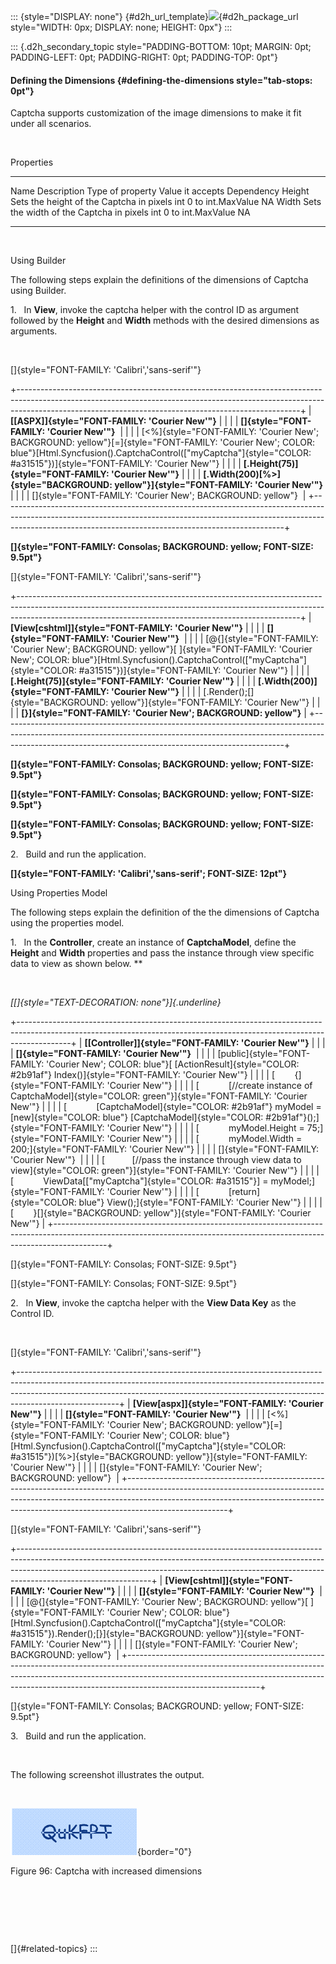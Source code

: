 ::: {style="DISPLAY: none"}
[](ms-xhelp:///?Id=d2h_url_template){#d2h_url_template}![](!package_url!){#d2h_package_url style="WIDTH: 0px; DISPLAY: none; HEIGHT: 0px"}
:::

::: {.d2h_secondary_topic style="PADDING-BOTTOM: 10pt; MARGIN: 0pt; PADDING-LEFT: 0pt; PADDING-RIGHT: 0pt; PADDING-TOP: 0pt"}
#### Defining the Dimensions {#defining-the-dimensions style="tab-stops: 0pt"}

Captcha supports customization of the image dimensions to make it fit under all scenarios.

 

Properties

  -------- ------------------------------------------ ------------------ ------------------- ------------
  Name     Description                                Type of property   Value it accepts    Dependency
  Height   Sets the height of the Captcha in pixels   int                0 to int.MaxValue   NA
  Width    Sets the width of the Captcha in pixels    int                0 to int.MaxValue   NA
  -------- ------------------------------------------ ------------------ ------------------- ------------

 

Using Builder

The following steps explain the definitions of the dimensions of Captcha using Builder.

1.   In **View**, invoke the captcha helper with the control ID as argument followed by the **Height** and **Width** methods with the desired dimensions as arguments.

 

[]{style="FONT-FAMILY: 'Calibri','sans-serif'"} 

+----------------------------------------------------------------------------------------------------------------------------------------------------------------------------------------------------------------------------------+
| **[\[ASPX\]]{style="FONT-FAMILY: 'Courier New'"}**                                                                                                                                                                               |
|                                                                                                                                                                                                                                  |
| **[]{style="FONT-FAMILY: 'Courier New'"}**                                                                                                                                                                                       |
|                                                                                                                                                                                                                                  |
| [\<%]{style="FONT-FAMILY: 'Courier New'; BACKGROUND: yellow"}[=]{style="FONT-FAMILY: 'Courier New'; COLOR: blue"}[Html.Syncfusion().CaptchaControl([\"myCaptcha\"]{style="COLOR: #a31515"})]{style="FONT-FAMILY: 'Courier New'"} |
|                                                                                                                                                                                                                                  |
| **[.Height(75)]{style="FONT-FAMILY: 'Courier New'"}**                                                                                                                                                                            |
|                                                                                                                                                                                                                                  |
| **[.Width(200)[%\>]{style="BACKGROUND: yellow"}]{style="FONT-FAMILY: 'Courier New'"}**                                                                                                                                           |
|                                                                                                                                                                                                                                  |
| []{style="FONT-FAMILY: 'Courier New'; BACKGROUND: yellow"}                                                                                                                                                                       |
+----------------------------------------------------------------------------------------------------------------------------------------------------------------------------------------------------------------------------------+

**[]{style="FONT-FAMILY: Consolas; BACKGROUND: yellow; FONT-SIZE: 9.5pt"}** 

[]{style="FONT-FAMILY: 'Calibri','sans-serif'"} 

+----------------------------------------------------------------------------------------------------------------------------------------------------------------------------------------------------------------------------------+
| **[View\[cshtml\]]{style="FONT-FAMILY: 'Courier New'"}**                                                                                                                                                                         |
|                                                                                                                                                                                                                                  |
| **[]{style="FONT-FAMILY: 'Courier New'"}**                                                                                                                                                                                       |
|                                                                                                                                                                                                                                  |
| [\@{]{style="FONT-FAMILY: 'Courier New'; BACKGROUND: yellow"}[ ]{style="FONT-FAMILY: 'Courier New'; COLOR: blue"}[Html.Syncfusion().CaptchaControl([\"myCaptcha\"]{style="COLOR: #a31515"})]{style="FONT-FAMILY: 'Courier New'"} |
|                                                                                                                                                                                                                                  |
| **[.Height(75)]{style="FONT-FAMILY: 'Courier New'"}**                                                                                                                                                                            |
|                                                                                                                                                                                                                                  |
| **[.Width(200)]{style="FONT-FAMILY: 'Courier New'"}**                                                                                                                                                                            |
|                                                                                                                                                                                                                                  |
| [.Render();[]{style="BACKGROUND: yellow"}]{style="FONT-FAMILY: 'Courier New'"}                                                                                                                                                   |
|                                                                                                                                                                                                                                  |
| **[}]{style="FONT-FAMILY: 'Courier New'; BACKGROUND: yellow"}**                                                                                                                                                                  |
+----------------------------------------------------------------------------------------------------------------------------------------------------------------------------------------------------------------------------------+

**[]{style="FONT-FAMILY: Consolas; BACKGROUND: yellow; FONT-SIZE: 9.5pt"}** 

**[]{style="FONT-FAMILY: Consolas; BACKGROUND: yellow; FONT-SIZE: 9.5pt"}** 

**[]{style="FONT-FAMILY: Consolas; BACKGROUND: yellow; FONT-SIZE: 9.5pt"}** 

2.   Build and run the application.

**[]{style="FONT-FAMILY: 'Calibri','sans-serif'; FONT-SIZE: 12pt"}** 

Using Properties Model

The following steps explain the definition of the the dimensions of Captcha using the properties model.

1.   In the **Controller**, create an instance of **CaptchaModel**, define the **Height** and **Width** properties and pass the instance through view specific data to view as shown below. **

 

*[[]{style="TEXT-DECORATION: none"}]{.underline}* 

+-------------------------------------------------------------------------------------------------------------------------------------------------------------------------+
| **[\[Controller\]]{style="FONT-FAMILY: 'Courier New'"}**                                                                                                                |
|                                                                                                                                                                         |
| **[]{style="FONT-FAMILY: 'Courier New'"}**                                                                                                                              |
|                                                                                                                                                                         |
| [public]{style="FONT-FAMILY: 'Courier New'; COLOR: blue"}[ [ActionResult]{style="COLOR: #2b91af"} Index()]{style="FONT-FAMILY: 'Courier New'"}                          |
|                                                                                                                                                                         |
| [        {]{style="FONT-FAMILY: 'Courier New'"}                                                                                                                         |
|                                                                                                                                                                         |
| [            [//create instance of CaptchaModel]{style="COLOR: green"}]{style="FONT-FAMILY: 'Courier New'"}                                                             |
|                                                                                                                                                                         |
| [            [CaptchaModel]{style="COLOR: #2b91af"} myModel = [new]{style="COLOR: blue"} [CaptchaModel]{style="COLOR: #2b91af"}();]{style="FONT-FAMILY: 'Courier New'"} |
|                                                                                                                                                                         |
| [            myModel.Height = 75;]{style="FONT-FAMILY: 'Courier New'"}                                                                                                  |
|                                                                                                                                                                         |
| [            myModel.Width = 200;]{style="FONT-FAMILY: 'Courier New'"}                                                                                                  |
|                                                                                                                                                                         |
| []{style="FONT-FAMILY: 'Courier New'"}                                                                                                                                  |
|                                                                                                                                                                         |
| [           [//pass the instance through view data to view]{style="COLOR: green"}]{style="FONT-FAMILY: 'Courier New'"}                                                  |
|                                                                                                                                                                         |
| [            ViewData\[[\"myCaptcha\"]{style="COLOR: #a31515"}\] = myModel;]{style="FONT-FAMILY: 'Courier New'"}                                                        |
|                                                                                                                                                                         |
| [            [return]{style="COLOR: blue"} View();]{style="FONT-FAMILY: 'Courier New'"}                                                                                 |
|                                                                                                                                                                         |
| [        }[]{style="BACKGROUND: yellow"}]{style="FONT-FAMILY: 'Courier New'"}                                                                                           |
+-------------------------------------------------------------------------------------------------------------------------------------------------------------------------+

[]{style="FONT-FAMILY: Consolas; FONT-SIZE: 9.5pt"} 

[]{style="FONT-FAMILY: Consolas; FONT-SIZE: 9.5pt"} 

2.   In **View**, invoke the captcha helper with the **View Data Key** as the Control ID.

 

[]{style="FONT-FAMILY: 'Calibri','sans-serif'"} 

+-------------------------------------------------------------------------------------------------------------------------------------------------------------------------------------------------------------------------------------------------------------------+
| **[View\[aspx\]]{style="FONT-FAMILY: 'Courier New'"}**                                                                                                                                                                                                            |
|                                                                                                                                                                                                                                                                   |
| **[]{style="FONT-FAMILY: 'Courier New'"}**                                                                                                                                                                                                                        |
|                                                                                                                                                                                                                                                                   |
| [\<%]{style="FONT-FAMILY: 'Courier New'; BACKGROUND: yellow"}[=]{style="FONT-FAMILY: 'Courier New'; COLOR: blue"}[Html.Syncfusion().CaptchaControl([\"myCaptcha\"]{style="COLOR: #a31515"})[%\>]{style="BACKGROUND: yellow"}]{style="FONT-FAMILY: 'Courier New'"} |
|                                                                                                                                                                                                                                                                   |
| []{style="FONT-FAMILY: 'Courier New'; BACKGROUND: yellow"}                                                                                                                                                                                                        |
+-------------------------------------------------------------------------------------------------------------------------------------------------------------------------------------------------------------------------------------------------------------------+

[]{style="FONT-FAMILY: 'Calibri','sans-serif'"} 

+---------------------------------------------------------------------------------------------------------------------------------------------------------------------------------------------------------------------------------------------------------------------------+
| **[View\[cshtml\]]{style="FONT-FAMILY: 'Courier New'"}**                                                                                                                                                                                                                  |
|                                                                                                                                                                                                                                                                           |
| **[]{style="FONT-FAMILY: 'Courier New'"}**                                                                                                                                                                                                                                |
|                                                                                                                                                                                                                                                                           |
| [\@{]{style="FONT-FAMILY: 'Courier New'; BACKGROUND: yellow"}[ ]{style="FONT-FAMILY: 'Courier New'; COLOR: blue"}[Html.Syncfusion().CaptchaControl([\"myCaptcha\"]{style="COLOR: #a31515"}).Render();[}]{style="BACKGROUND: yellow"}]{style="FONT-FAMILY: 'Courier New'"} |
|                                                                                                                                                                                                                                                                           |
| []{style="FONT-FAMILY: 'Courier New'; BACKGROUND: yellow"}                                                                                                                                                                                                                |
+---------------------------------------------------------------------------------------------------------------------------------------------------------------------------------------------------------------------------------------------------------------------------+

[]{style="FONT-FAMILY: Consolas; BACKGROUND: yellow; FONT-SIZE: 9.5pt"} 

3.   Build and run the application.

 

The following screenshot illustrates the output.

 

![Description: C:\\Work Place\\Work Trunk\\features\\SF4718\\Captcha\\Dimensions\\dimension.png](ImagesExt/image56_108.png){border="0"}

Figure 96: Captcha with increased dimensions

 

 

 

[]{#related-topics}
:::
